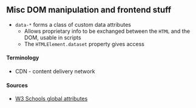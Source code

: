 ## Misc DOM manipulation and frontend stuff 

- `data-*` forms a class of custom data attributes 
    - Allows proprietary info to be exchanged between the `HTML` and the DOM, usable in scripts 
    - The `HTMLElement.dataset` property gives access 


#### Terminology 
- CDN - content delivery network 

#### Sources 
- [W3 Schools global attributes](https://developer.mozilla.org/en-US/docs/Web/HTML/Global_attributes/data-*) 

